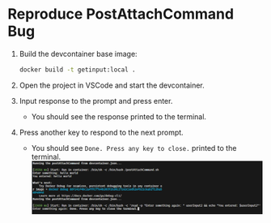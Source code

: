 # Reproduce PostAttachCommand Bug

1. Build the devcontainer base image:

    ```bash
    docker build -t getinput:local .
    ```

1. Open the project in VSCode and start the devcontainer.
1. Input response to the prompt and press enter.
    - You should see the response printed to the terminal.
1. Press another key to respond to the next prompt.
    - You should see `Done. Press any key to close.` printed to the terminal.
    ![Screenshot](./terminal-screenshot.png)
